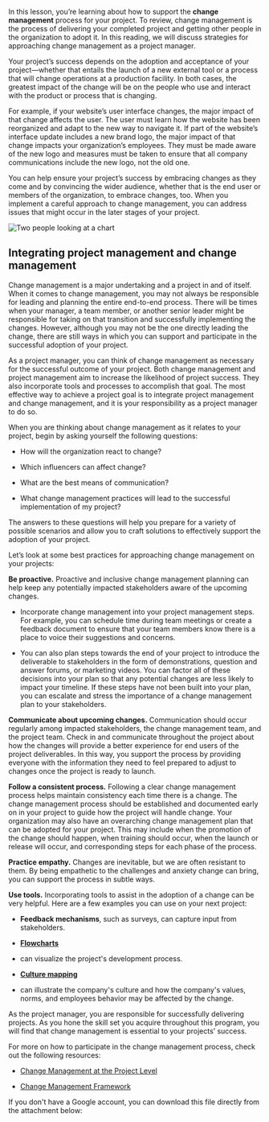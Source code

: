 
In this lesson, you’re learning about how to support the **change management** process for your project. To review, change management is the process of delivering your completed project and getting other people in the organization to adopt it. In this reading, we will discuss strategies for approaching change management as a project manager.

Your project’s success depends on the adoption and acceptance of your project—whether that entails the launch of a new external tool or a process that will change operations at a production facility. In both cases, the greatest impact of the change will be on the people who use and interact with the product or process that is changing. 

For example, if your website’s user interface changes, the major impact of that change affects the user. The user must learn how the website has been reorganized and adapt to the new way to navigate it. If part of the website’s interface update includes a new brand logo, the major impact of that change impacts your organization’s employees. They must be made aware of the new logo and measures must be taken to ensure that all company communications include the new logo, not the old one.

You can help ensure your project’s success by embracing changes as they come and by convincing the wider audience, whether that is the end user or members of the organization, to embrace changes, too. When you implement a careful approach to change management, you can address issues that might occur in the later stages of your project.

![Two people looking at a chart](https://d3c33hcgiwev3.cloudfront.net/imageAssetProxy.v1/wj-owCcBQWq_qMAnAWFqlg_7a8bda5232d6447fa8015256374e5835_Screen-Shot-2021-04-12-at-11.48.40-AM.png?expiry=1750464000000&hmac=MC9in97eFivGHA3QCqlEiDL0N-FMrkqMSBOUCxvVJRg)

## **Integrating project management and change management**

Change management is a major undertaking and a project in and of itself. When it comes to change management, you may not always be responsible for leading and planning the entire end-to-end process. There will be times when your manager, a team member, or another senior leader might be responsible for taking on that transition and successfully implementing the changes. However, although you may not be the one directly leading the change, there are still ways in which you can support and participate in the successful adoption of your project. 

As a project manager, you can think of change management as necessary for the successful outcome of your project. Both change management and project management aim to increase the likelihood of project success. They also incorporate tools and processes to accomplish that goal. The most effective way to achieve a project goal is to integrate project management and change management, and it is your responsibility as a project manager to do so. 

When you are thinking about change management as it relates to your project, begin by asking yourself the following questions:

- How will the organization react to change?
    
- Which influencers can affect change?
    
- What are the best means of communication? 
    
- What change management practices will lead to the successful implementation of my project? 
    

The answers to these questions will help you prepare for a variety of possible scenarios and allow you to craft solutions to effectively support the adoption of your project. 

Let’s look at some best practices for approaching change management on your projects:

**Be proactive.** Proactive and inclusive change management planning can help keep any potentially impacted stakeholders aware of the upcoming changes.

- Incorporate change management into your project management steps. For example, you can schedule time during team meetings or create a feedback document to ensure that your team members know there is a place to voice their suggestions and concerns. 
    
- You can also plan steps towards the end of your project to introduce the deliverable to stakeholders in the form of demonstrations, question and answer forums, or marketing videos. You can factor all of these decisions into your plan so that any potential changes are less likely to impact your timeline. If these steps have not been built into your plan, you can escalate and stress the importance of a change management plan to your stakeholders. 
    

**Communicate about upcoming changes.** Communication should occur regularly among impacted stakeholders, the change management team, and the project team. Check in and communicate throughout the project about how the changes will provide a better experience for end users of the project deliverables. In this way, you support the process by providing everyone with the information they need to feel prepared to adjust to changes once the project is ready to launch. 

**Follow a consistent process.** Following a clear change management process helps maintain consistency each time there is a change. The change management process should be established and documented early on in your project to guide how the project will handle change. Your organization may also have an overarching change management plan that can be adopted for your project. This may include when the promotion of the change should happen, when training should occur, when the launch or release will occur, and corresponding steps for each phase of the process. 

**Practice empathy.** Changes are inevitable, but we are often resistant to them. By being empathetic to the challenges and anxiety change can bring, you can support the process in subtle ways. 

**Use tools.** Incorporating tools to assist in the adoption of a change can be very helpful. Here are a few examples you can use on your next project:

- **Feedback mechanisms**, such as surveys, can capture input from stakeholders.
    
- [**Flowcharts**](https://www.lucidchart.com/pages/what-is-a-flowchart-tutorial)
    

- can visualize the project's development process.
    
- [**Culture mapping**](https://www.strategyzer.com/blog/posts/2015/10/13/the-culture-map-a-systematic-intentional-tool-for-designing-great-company-culture)
    

- can illustrate the company's culture and how the company's values, norms, and employees behavior may be affected by the change.
    

As the project manager, you are responsible for successfully delivering projects. As you hone the skill set you acquire throughout this program, you will find that change management is essential to your projects’ success.

For more on how to participate in the change management process, check out the following resources:

- [Change Management at the Project Level](https://www.prosci.com/resources/articles/change-management-at-the-project-level)
    

- [Change Management Framework](https://docs.google.com/presentation/d/1YMVERX1vBsknCjbCtsKFmHgWWZxFcO5A3urvWbWXKbs/template/preview?resourcekey=0-_V7hj-KwQu75EI2Y9qpsTw)
    

If you don't have a Google account, you can download this file directly from the attachment below:

[](https://d3c33hcgiwev3.cloudfront.net/EcO9Op-aTUGDvTqfms1BCg_22992a0fc216492c830c65c38b2610f1_Change-Management-Framework.pptx?Expires=1750464000&Signature=KfZ8mi7ojqHuVJDHRJUrCIdHcIs~7UN50beB0hPALwc4aIaNAAdMpqGUuxshnP9bBHjSXGoBRM~AJ4Sf0NoDHvT6pyMmVgrGVvBH6u5~6kFDkNqDWZfPUUJ8qwFCVO5KKGiOe83zfUpeUbXJVDhdtuYkzNcdckt7Xi4wn1y2vYQ_&Key-Pair-Id=APKAJLTNE6QMUY6HBC5A)